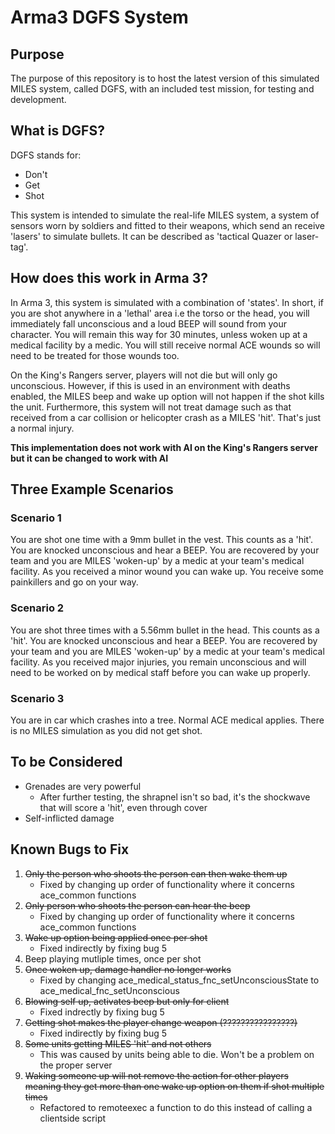 # Arma3 DGFS System

## Purpose

The purpose of this repository is to host the latest version of this simulated MILES system, called DGFS, with an included test mission, for testing and development.

## What is DGFS?

DGFS stands for:

- Don't
- Get
- Shot

This system is intended to simulate the real-life MILES system, a system of sensors worn by soldiers and fitted to their weapons, which send an receive 'lasers' to simulate bullets. It can be described as 'tactical Quazer or laser-tag'.

## How does this work in Arma 3?

In Arma 3, this system is simulated with a combination of 'states'. In short, if you are shot anywhere in a 'lethal' area i.e the torso or the head, you will immediately fall unconscious and a loud BEEP will sound from your character. You will remain this way for 30 minutes, unless woken up at a medical facility by a medic. You will still receive normal ACE wounds so will need to be treated for those wounds too.

On the King's Rangers server, players will not die but will only go unconscious. However, if this is used in an environment with deaths enabled, the MILES beep and wake up option will not happen if the shot kills the unit. Furthermore, this system will not treat damage such as that received from a car collision or helicopter crash as a MILES 'hit'. That's just a normal injury.

**This implementation does not work with AI on the King's Rangers server but it can be changed to work with AI**

## Three Example Scenarios

### Scenario 1

You are shot one time with a 9mm bullet in the vest. This counts as a 'hit'. You are knocked unconscious and hear a BEEP. You are recovered by your team and you are MILES 'woken-up' by a medic at your team's medical facility. As you received a minor wound you can wake up. You receive some painkillers and go on your way.

### Scenario 2

You are shot three times with a 5.56mm bullet in the head. This counts as a 'hit'. You are knocked unconscious and hear a BEEP. You are recovered by your team and you are MILES 'woken-up' by a medic at your team's medical facility. As you received major injuries, you remain unconscious and will need to be worked on by medical staff before you can wake up properly.

### Scenario 3

You are in car which crashes into a tree. Normal ACE medical applies. There is no MILES simulation as you did not get shot.

## To be Considered

- Grenades are very powerful
    - After further testing, the shrapnel isn't so bad, it's the shockwave that will score a 'hit', even through cover
- Self-inflicted damage

## Known Bugs to Fix

1) ~~Only the person who shoots the person can then wake them up~~
    - Fixed by changing up order of functionality where it concerns ace_common functions
2) ~~Only person who shoots the person can hear the beep~~
    - Fixed by changing up order of functionality where it concerns ace_common functions
3) ~~Wake up option being applied once per shot~~
    - Fixed indirectly by fixing bug 5
4) Beep playing mutliple times, once per shot
5) ~~Once woken up, damage handler no longer works~~
    - Fixed by changing ace_medical_status_fnc_setUnconsciousState to ace_medical_fnc_setUnconscious
6) ~~Blowing self up, activates beep but only for client~~
    - Fixed indrectly by fixing bug 5
7) ~~Getting shot makes the player change weapon (????????????????)~~
    - Fixed indirectly by fixing bug 5
8) ~~Some units getting MILES 'hit' and not others~~
    - This was caused by units being able to die. Won't be a problem on the proper server
9) ~~Waking someone up will not remove the action for other players meaning they get more than one wake up option on them if shot multiple times~~
    - Refactored to remoteexec a function to do this instead of calling a clientside script